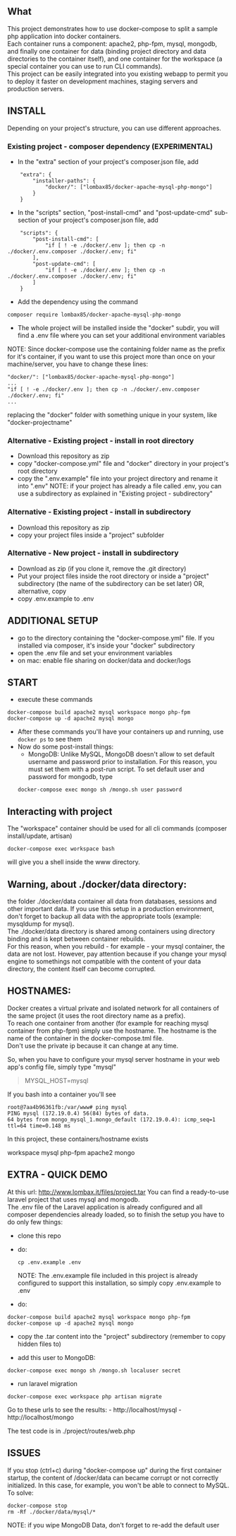 What
-----------------------

This project demonstrates how to use docker-compose to split a sample php application into docker containers.  
Each container runs a component: apache2, php-fpm, mysql, mongodb, and finally one container for data (binding project directory and data directories to the container itself), and one container for the workspace (a special container you can use to run CLI commands).  
This project can be easily integrated into you existing webapp to permit you to deploy it faster on development machines, staging servers and production servers.

INSTALL
-----------------------

Depending on your project's structure, you can use different approaches.


### Existing project - composer dependency (EXPERIMENTAL)
- In the "extra" section of your project's composer.json file, add
```
	"extra": {
        "installer-paths": {
            "docker/": ["lombax85/docker-apache-mysql-php-mongo"]
        }
    }
```


- In the "scripts" section, "post-install-cmd" and "post-update-cmd" sub-section of your project's composer.json file, add
```
	"scripts": {
    	"post-install-cmd": [
        	"if [ ! -e ./docker/.env ]; then cp -n ./docker/.env.composer ./docker/.env; fi"
    	],
    	"post-update-cmd": [
            "if [ ! -e ./docker/.env ]; then cp -n ./docker/.env.composer ./docker/.env; fi"
        ]
    }
```
- Add the dependency using the command
```
composer require lombax85/docker-apache-mysql-php-mongo
```
- The whole project will be installed inside the "docker" subdir, you will find a .env file where you can set your additional environment variables

NOTE: Since docker-compose use the containing folder name as the prefix for it's container, if you want to use this project more than once on your machine/server, you have to change these lines: 
```
"docker/": ["lombax85/docker-apache-mysql-php-mongo"]
...
"if [ ! -e ./docker/.env ]; then cp -n ./docker/.env.composer ./docker/.env; fi"
...
```
replacing the "docker" folder with something unique in your system, like "docker-projectname"


### Alternative - Existing project - install in root directory
- Download this repository as zip
- copy "docker-compose.yml" file and "docker" directory in your project's root directory
- copy the ".env.example" file into your project directory and rename it into ".env"
	NOTE: if your project has already a file called .env, you can use a subdirectory as explained in "Existing project - subdirectory"

### Alternative - Existing project - install in subdirectory
- Download this repository as zip
- copy your project files inside a "project" subfolder


### Alternative - New project - install in subdirectory
- Download as zip (if you clone it, remove the .git directory)
- Put your project files inside the root directory or inside a "project" subdirectory (the name of the subdirectory can be set later) OR, alternative, copy 
- copy .env.example to .env


ADDITIONAL SETUP
-----------------------
- go to the directory containing the "docker-compose.yml" file. If you installed via composer, it's inside your "docker" subdirectory
- open the .env file and set your environment variables
- on mac: enable file sharing on docker/data and docker/logs


START
-----------------------

- execute these commands

```
docker-compose build apache2 mysql workspace mongo php-fpm
docker-compose up -d apache2 mysql mongo
```

- After these commands you'll have your containers up and running, use `docker ps` to see them
- Now do some post-install things:
	- MongoDB: Unlike MySQL, MongoDB doesn't allow to set default username and password prior to installation. For this reason, you must set them with a post-run script. To set default user and password for mongodb, type
	```
	docker-compose exec mongo sh /mongo.sh user password
	```

Interacting with project
-----------------------
The "workspace" container should be used for all cli commands (composer install/update, artisan)

```
docker-compose exec workspace bash
```

will give you a shell inside the www directory.


Warning, about ./docker/data directory:
-----------------------

the folder ./docker/data container all data from databases, sessions and other important data.
If you use this setup in a production environment, don't forget to backup all data with the appropriate tools (example: mysqldump for mysql).   
The ./docker/data directory is shared among containers using directory binding and is kept between container rebuilds.   
For this reason, when you rebuild - for example - your mysql container, the data are not lost. However, pay attention because if you change your mysql engine to somethings not compatible with the content of your data directory, the content itself can become corrupted.  

HOSTNAMES:
-----------------------

Docker creates a virtual private and isolated network for all containers of the same project (it uses the root directory name as a prefix).  
To reach one container from another (for example for reaching mysql container from php-fpm) simply use the hostname.
The hostname is the name of the container in the docker-compose.tml file.  
Don't use the private ip because it can change at any time.  

So, when you have to configure your mysql server hostname in your web app's config file, simply type "mysql"

> MYSQL_HOST=mysql

If you bash into a container you'll see 

```
root@7aa4b96361fb:/var/www# ping mysql
PING mysql (172.19.0.4) 56(84) bytes of data.
64 bytes from mongo_mysql_1.mongo_default (172.19.0.4): icmp_seq=1 ttl=64 time=0.148 ms
```

In this project, these containers/hostname exists

workspace
mysql
php-fpm
apache2
mongo


EXTRA - QUICK DEMO
-----------------------
At this url: http://www.lombax.it/files/project.tar
You can find a ready-to-use laravel project that uses mysql and mongodb.  
The .env file of the Laravel application is already configured and all composer dependencies already loaded, so to finish the setup you have to do only few things:

- clone this repo
- do:
	```
	cp .env.example .env
	```
	NOTE: The .env.example file included in this project is already configured to support this installation, so simply copy .env.example to .env

- do: 
```
docker-compose build apache2 mysql workspace mongo php-fpm
docker-compose up -d apache2 mysql mongo
```
- copy the .tar content into the "project" subdirectory (remember to copy hidden files to)

- add this user to MongoDB:  
```
docker-compose exec mongo sh /mongo.sh localuser secret
```
- run laravel migration
```
docker-compose exec workspace php artisan migrate
```

Go to these urls to see the results:
	- http://localhost/mysql
	- http://localhost/mongo

The test code is in ./project/routes/web.php

ISSUES
-----------------------
If you stop (ctrl+c) during "docker-compose up" during the first container startup, the content of /docker/data can became corrupt or not correctly initialized. In this case, for example, you won't be able to connect to MySQL.
To solve:

```
docker-compose stop
rm -Rf ./docker/data/mysql/*
```
NOTE: if you wipe MongoDB Data, don't forget to re-add the default user
